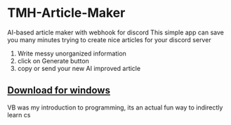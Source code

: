 # TMH-Article-Maker
AI-based article maker with webhook for discord
This simple app can save you many minutes trying to create nice articles for your discord server
1. Write messy unorganized information
2. click on Generate button
3. copy or send your new AI improved article

[Download for windows](https://github.com/h4shy/TMH-Article-Maker/releases/download/v1.0.1/TMH.Article.Maker.zip)
--

VB was my introduction to programming, its an actual fun way to indirectly learn cs
